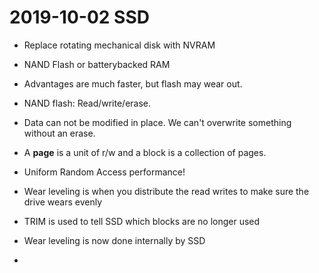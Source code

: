 # 2019-10-02 SSD

* Replace rotating mechanical disk with NVRAM
* NAND Flash or batterybacked RAM

* Advantages are much faster, but flash may wear out.
* NAND flash: Read/write/erase.
* Data can not be modified in place. We can't overwrite something without an erase.
* A **page** is a unit of r/w and a block is a collection of pages.
* Uniform Random Access performance!
* Wear leveling is when you distribute the read writes to make sure the drive wears evenly
* TRIM is used to tell SSD which blocks are no longer used
* Wear leveling is now done internally by SSD
* 